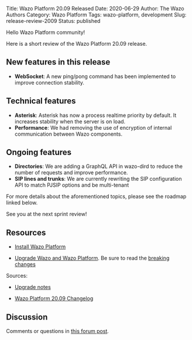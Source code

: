 Title: Wazo Platform 20.09 Released
Date: 2020-06-29
Author: The Wazo Authors
Category: Wazo Platform
Tags: wazo-platform, development
Slug: release-review-2009
Status: published

Hello Wazo Platform community!

Here is a short review of the Wazo Platform 20.09 release.

## New features in this release

* **WebSocket**: A new ping/pong command has been implemented to improve connection stability.

## Technical features

* **Asterisk**: Asterisk has now a process realtime priority by default. It increases stability when the server is on load.
* **Performance**: We had removing the use of encryption of internal communication between Wazo components.

## Ongoing features

* **Directories**: We are adding a GraphQL API in wazo-dird to reduce the number of requests and improve performance.
* **SIP lines and trunks**: We are currently rewriting the SIP configuration API to match PJSIP options and be multi-tenant

For more details about the aforementioned topics, please see the roadmap linked below.

See you at the next sprint review!

## Resources

* [Install Wazo Platform](/uc-doc/installation/install-system)

* [Upgrade Wazo and Wazo Platform](/uc-doc/upgrade/). Be sure to read the [breaking changes](/uc-doc/upgrade/upgrade_notes#20-09)

Sources:

* [Upgrade notes](/uc-doc/upgrade/upgrade_notes#20-09)

* [Wazo Platform 20.09 Changelog](https://wazo-dev.atlassian.net/secure/ReleaseNote.jspa?projectId=10011&version=10101)

## Discussion

Comments or questions in [this forum post](https://wazo-platform.discourse.group/t/blog-wazo-platform-20-09-released).
